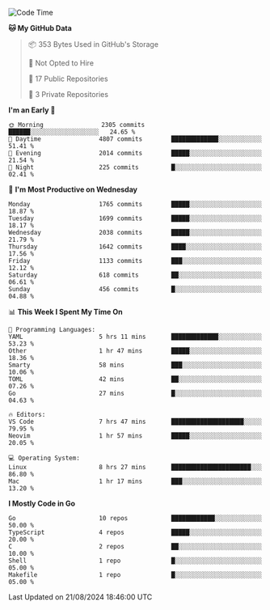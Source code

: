 <!--START_SECTION:waka-->
![Code Time](http://img.shields.io/badge/Code%20Time-839%20hrs%2016%20mins-blue)

**🐱 My GitHub Data** 

> 📦 353 Bytes Used in GitHub's Storage 
 > 
> 🚫 Not Opted to Hire
 > 
> 📜 17 Public Repositories 
 > 
> 🔑 3 Private Repositories 
 > 
**I'm an Early 🐤** 

```text
🌞 Morning                2305 commits        ██████░░░░░░░░░░░░░░░░░░░   24.65 % 
🌆 Daytime                4807 commits        █████████████░░░░░░░░░░░░   51.41 % 
🌃 Evening                2014 commits        █████░░░░░░░░░░░░░░░░░░░░   21.54 % 
🌙 Night                  225 commits         █░░░░░░░░░░░░░░░░░░░░░░░░   02.41 % 
```
📅 **I'm Most Productive on Wednesday** 

```text
Monday                   1765 commits        █████░░░░░░░░░░░░░░░░░░░░   18.87 % 
Tuesday                  1699 commits        █████░░░░░░░░░░░░░░░░░░░░   18.17 % 
Wednesday                2038 commits        █████░░░░░░░░░░░░░░░░░░░░   21.79 % 
Thursday                 1642 commits        ████░░░░░░░░░░░░░░░░░░░░░   17.56 % 
Friday                   1133 commits        ███░░░░░░░░░░░░░░░░░░░░░░   12.12 % 
Saturday                 618 commits         ██░░░░░░░░░░░░░░░░░░░░░░░   06.61 % 
Sunday                   456 commits         █░░░░░░░░░░░░░░░░░░░░░░░░   04.88 % 
```


📊 **This Week I Spent My Time On** 

```text
💬 Programming Languages: 
YAML                     5 hrs 11 mins       █████████████░░░░░░░░░░░░   53.23 % 
Other                    1 hr 47 mins        █████░░░░░░░░░░░░░░░░░░░░   18.36 % 
Smarty                   58 mins             ███░░░░░░░░░░░░░░░░░░░░░░   10.06 % 
TOML                     42 mins             ██░░░░░░░░░░░░░░░░░░░░░░░   07.26 % 
Go                       27 mins             █░░░░░░░░░░░░░░░░░░░░░░░░   04.63 % 

🔥 Editors: 
VS Code                  7 hrs 47 mins       ████████████████████░░░░░   79.95 % 
Neovim                   1 hr 57 mins        █████░░░░░░░░░░░░░░░░░░░░   20.05 % 

💻 Operating System: 
Linux                    8 hrs 27 mins       ██████████████████████░░░   86.80 % 
Mac                      1 hr 17 mins        ███░░░░░░░░░░░░░░░░░░░░░░   13.20 % 
```

**I Mostly Code in Go** 

```text
Go                       10 repos            ████████████░░░░░░░░░░░░░   50.00 % 
TypeScript               4 repos             █████░░░░░░░░░░░░░░░░░░░░   20.00 % 
C                        2 repos             ██░░░░░░░░░░░░░░░░░░░░░░░   10.00 % 
Shell                    1 repo              █░░░░░░░░░░░░░░░░░░░░░░░░   05.00 % 
Makefile                 1 repo              █░░░░░░░░░░░░░░░░░░░░░░░░   05.00 % 
```




 Last Updated on 21/08/2024 18:46:00 UTC
<!--END_SECTION:waka-->
